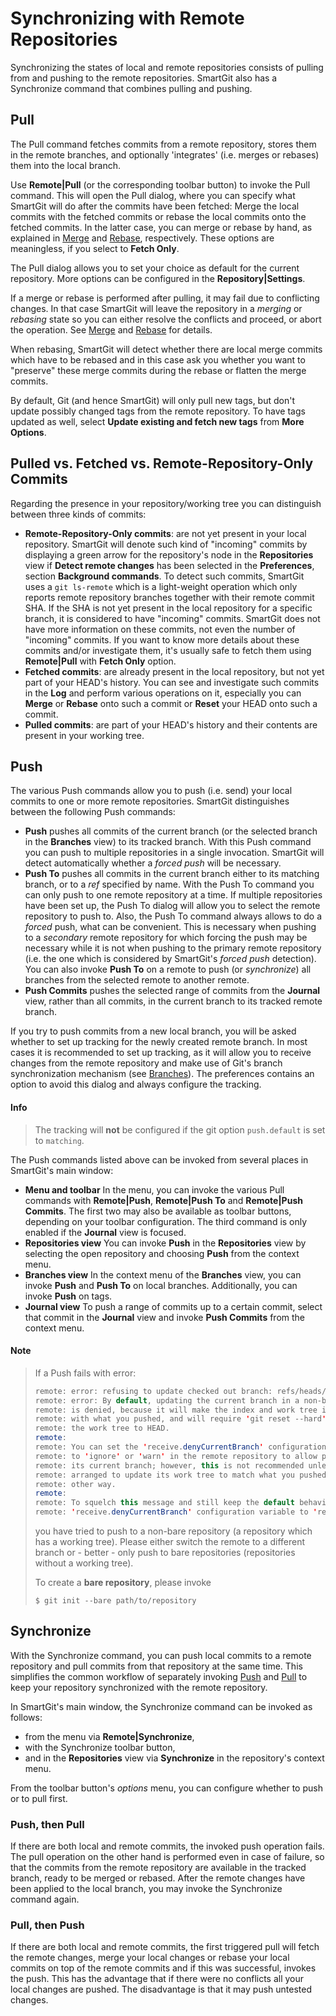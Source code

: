 # Synchronizing with Remote Repositories

Synchronizing the states of local and remote repositories consists of
pulling from and pushing to the remote repositories. SmartGit also has a
Synchronize command that combines pulling and pushing.

## Pull

The Pull command fetches commits from a remote repository, stores them
in the remote branches, and optionally 'integrates' (i.e. merges or
rebases) them into the local branch.

Use **Remote\|Pull** (or the corresponding toolbar button) to invoke the
Pull command. This will open the Pull dialog, where you can specify what
SmartGit will do after the commits have been fetched: Merge the local
commits with the fetched commits or rebase the local commits onto the
fetched commits. In the latter case, you can merge or rebase by hand, as
explained in [Merge](Merge.md)
and [Rebase](Rebase.md),
respectively. These options are meaningless, if you select to **Fetch
Only**.

The Pull dialog allows you to set your choice as default for the current
repository. More options can be configured in the
**Repository\|Settings**.

If a merge or rebase is performed after pulling, it may fail due to
conflicting changes. In that case SmartGit will leave the repository in
a *merging* or *rebasing* state so you can either resolve the conflicts
and proceed, or abort the operation. See
[Merge](Merge.md) and
[Rebase](Rebase.md) for
details.

When rebasing, SmartGit will detect whether there are local merge
commits which have to be rebased and in this case ask you whether you
want to "preserve" these merge commits during the rebase or flatten the
merge commits.

By default, Git (and hence SmartGit) will only pull new tags, but don't
update possibly changed tags from the remote repository. To have tags
updated as well, select **Update existing and fetch new tags**
from **More Options**.

## Pulled vs. Fetched vs. Remote-Repository-Only Commits

Regarding the presence in your repository/working tree you can
distinguish between three kinds of commits:

-   **Remote-Repository-Only commits**: are not yet present in your
    local repository. SmartGit will denote such kind of "incoming"
    commits by displaying a green arrow for the repository's node in the
    **Repositories** view if **Detect remote changes** has been selected
    in the **Preferences**, section **Background commands**. To detect
    such commits, SmartGit uses a `git ls-remote` which is a
    light-weight operation which only reports remote repository branches
    together with their remote commit SHA. If the SHA is not yet present
    in the local repository for a specific branch, it is considered to
    have "incoming" commits. SmartGit does not have more information on
    these commits, not even the number of "incoming" commits. If you
    want to know more details about these commits and/or investigate
    them, it's usually safe to fetch them using **Remote\|Pull**
    with **Fetch Only** option.
-   **Fetched commits**: are already present in the local repository,
    but not yet part of your HEAD's history. You can see and investigate
    such commits in the **Log** and perform various operations on it,
    especially you can **Merge** or **Rebase** onto such a commit or
    **Reset** your HEAD onto such a commit.
-   **Pulled commits**: are part of your HEAD's history and their
    contents are present in your working tree.

## Push

The various Push commands allow you to push (i.e. send) your local
commits to one or more remote repositories. SmartGit distinguishes
between the following Push commands:

-   **Push** pushes all commits of the current branch (or the selected
    branch in the **Branches** view) to its tracked branch. With this
    Push command you can push to multiple repositories in a single
    invocation. SmartGit will detect automatically whether a *forced
    push* will be necessary.
-   **Push To** pushes all commits in the current branch either to its
    matching branch, or to a *ref* specified by name. With the Push To
    command you can only push to one remote repository at a time. If
    multiple repositories have been set up, the Push To dialog will
    allow you to select the remote repository to push to. Also, the Push
    To command always allows to do a *forced* push, what can be
    convenient. This is necessary when pushing to a *secondary* remote
    repository for which forcing the push may be necessary while it is
    not when pushing to the primary remote repository (i.e. the one
    which is considered by SmartGit's *forced push* detection). You can
    also invoke **Push To** on a remote to push (or *synchronize*) all
    branches from the selected remote to another remote.
-   **Push Commits** pushes the selected range of commits from the
    **Journal** view, rather than all commits, in the current branch to
    its tracked remote branch.

If you try to push commits from a new local branch, you will be asked
whether to set up tracking for the newly created remote branch. In most
cases it is recommended to set up tracking, as it will allow you to
receive changes from the remote repository and make use of Git's branch
synchronization mechanism (see
[Branches](Branches.md)). The preferences
contains an option to avoid this dialog and always configure the
tracking.


#### Info 
> The tracking will **not** be configured if the git option `push.default`
> is set to `matching`.



The Push commands listed above can be invoked from several places in
SmartGit's main window:

-   **Menu and toolbar** In the menu, you can invoke the various Pull
    commands with **Remote\|Push**, **Remote\|Push To** and
    **Remote\|Push Commits**. The first two may also be available as
    toolbar buttons, depending on your toolbar configuration. The third
    command is only enabled if the **Journal** view is focused.
-   **Repositories view** You can invoke **Push** in the
    **Repositories** view by selecting the open repository and choosing
    **Push** from the context menu.
-   **Branches view** In the context menu of the **Branches** view, you
    can invoke **Push** and **Push To** on local branches. Additionally,
    you can invoke **Push** on tags.
-   **Journal view** To push a range of commits up to a certain commit,
    select that commit in the **Journal** view and invoke **Push
    Commits** from the context menu.


#### Note
> If a Push fails with error:  
>   
> 
> 
> 
> ``` java
> remote: error: refusing to update checked out branch: refs/heads/master
> remote: error: By default, updating the current branch in a non-bare repository
> remote: is denied, because it will make the index and work tree inconsistent
> remote: with what you pushed, and will require 'git reset --hard' to match
> remote: the work tree to HEAD.
> remote:
> remote: You can set the 'receive.denyCurrentBranch' configuration variable
> remote: to 'ignore' or 'warn' in the remote repository to allow pushing into
> remote: its current branch; however, this is not recommended unless you
> remote: arranged to update its work tree to match what you pushed in some
> remote: other way.
> remote:
> remote: To squelch this message and still keep the default behaviour, set
> remote: 'receive.denyCurrentBranch' configuration variable to 'refuse'.
> ```
> 
> 
> 
> you have tried to push to a non-bare repository (a repository which has
> a working tree). Please either switch the remote to a different branch
> or - better - only push to bare repositories (repositories without a
> working tree).
> 
> To create a **bare repository**, please invoke
> 
> `$ git init --bare path/to/repository`  
  



  

## Synchronize

With the Synchronize command, you can push local commits to a remote
repository and pull commits from that repository at the same time. This
simplifies the common workflow of separately invoking [Push](#push) and
[Pull](#pull) to keep your repository synchronized with the remote
repository.

In SmartGit's main window, the Synchronize command can be invoked as
follows:

-   from the menu via **Remote\|Synchronize**,
-   with the Synchronize toolbar button,
-   and in the **Repositories** view via **Synchronize** in the
    repository's context menu.

From the toolbar button's *options* menu, you can configure whether to
push or to pull first.

### Push, then Pull

If there are both local and remote commits, the invoked push operation
fails. The pull operation on the other hand is performed even in case of
failure, so that the commits from the remote repository are available in
the tracked branch, ready to be merged or rebased. After the remote
changes have been applied to the local branch, you may invoke the
Synchronize command again.

### Pull, then Push

If there are both local and remote commits, the first triggered pull
will fetch the remote changes, merge your local changes or rebase your
local commits on top of the remote commits and if this was successful,
invokes the push. This has the advantage that if there were no conflicts
all your local changes are pushed. The disadvantage is that it may push
untested changes.
